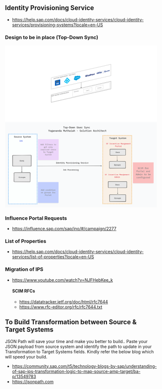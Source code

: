 
## Identity Provisioning Service

* https://help.sap.com/docs/cloud-identity-services/cloud-identity-services/provisioning-systems?locale=en-US

### Design to be in place (Top-Down Sync)
![image](https://github.com/yogananda-muthaiah/SAP-Sucessfactors-Incentive-Management/blob/main/Integrations/images/top-down-ias.png)
![image](https://github.com/yogananda-muthaiah/SAP-Sucessfactors-Incentive-Management/blob/main/Integrations/images/Untitled%20(10).png)


### Influence Portal Requests
* https://influence.sap.com/sap/ino/#/campaign/2277

### List of Properties
* https://help.sap.com/docs/cloud-identity-services/cloud-identity-services/list-of-properties?locale=en-US 

### Migration of IPS
* https://www.youtube.com/watch?v=NJFHebKee_k

  #### SCIM RFCs
  * https://datatracker.ietf.org/doc/html/rfc7644
  * https://www.rfc-editor.org/rfc/rfc7644.txt

## To Build Transformation between Source & Target Systems

JSON Path will save your time and make you better to build.. Paste your JSON payload from source system and identify the path to update in your Transformation to Target Systems fields. Kindly refer the below blog which will speed your build.

* https://community.sap.com/t5/technology-blogs-by-sap/understanding-of-sap-ips-transformation-logic-to-map-source-amp-target/ba-p/13549783
* https://jsonpath.com



